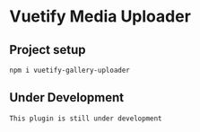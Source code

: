 # Vuetify Media Uploader

## Project setup
```
npm i vuetify-gallery-uploader
```
## Under Development
```
This plugin is still under development
```


